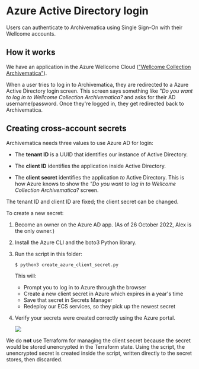 # Azure Active Directory login

Users can authenticate to Archivematica using Single Sign-On with their Wellcome accounts.

## How it works

We have an application in the Azure Wellcome Cloud (["Wellcome Collection Archivematica"](https://portal.azure.com/#blade/Microsoft_AAD_RegisteredApps/ApplicationMenuBlade/Overview/appId/8dccdaeb-e67e-417f-bebc-7aab4abade28/isMSAApp/)).

When a user tries to log in to Archivematica, they are redirected to a Azure Active Directory login screen.
This screen says something like _"Do you want to log in to Wellcome Collection Archivematica?_ and asks for their AD username/password.
Once they're logged in, they get redirected back to Archivematica.



## Creating cross-account secrets

Archivematica needs three values to use Azure AD for login:

*   The **tenant ID** is a UUID that identifies our instance of Active Directory.

*   The **client ID** identifies the application inside Active Directory.

*   The **client secret** identifies the application *to* Active Directory.
    This is how Azure knows to show the _"Do you want to log in to Wellcome Collection Archivematica?_ screen.

The tenant ID and client ID are fixed; the client secret can be changed.

To create a new secret:

1.  Become an owner on the Azure AD app.
    (As of 26 October 2022, Alex is the only owner.)

2.  Install the Azure CLI and the boto3 Python library.

3.  Run the script in this folder:

    ```console
    $ python3 create_azure_client_secret.py
    ```

    This will:

    *   Prompt you to log in to Azure through the browser
    *   Create a new client secret in Azure which expires in a year's time
    *   Save that secret in Secrets Manager
    *   Redeploy our ECS services, so they pick up the newest secret

4.  Verify your secrets were created correctly using the Azure portal.

    ![](azure_portal.png)

We do **not** use Terraform for managing the client secret because the secret would be stored unencrypted in the Terraform state.
Using the script, the unencrypted secret is created inside the script, written directly to the secret stores, then discarded.
